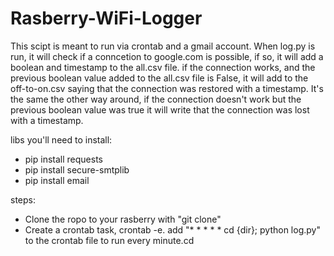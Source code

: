 # Rasberry-WiFi-Logger
This scipt is meant to run via crontab and a gmail account.
When log.py is run, it will check if a conncetion to google.com is possible, if so, it will add a boolean and timestamp to the all.csv file.
if the connection works, and the previous boolean value added to the all.csv file is False, it will add to the off-to-on.csv saying that the
connection was restored with a timestamp. It's the same the other way around, if the connection doesn't work but the previous boolean value was true it will
write that the connection was lost with a timestamp.

libs you'll need to install:
- pip install requests
- pip install secure-smtplib
- pip install email

steps:
- Clone the ropo to your rasberry with "git clone"
- Create a crontab task, crontab -e. add "* * * * * cd {dir}; python log.py" to the crontab file to run every minute.cd
